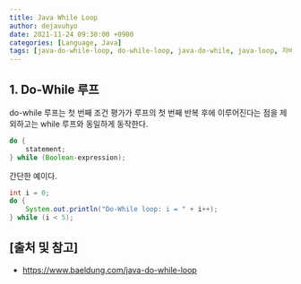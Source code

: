 ```yaml
---
title: Java While Loop
author: dejavuhyo
date: 2021-11-24 09:30:00 +0900
categories: [Language, Java]
tags: [java-do-while-loop, do-while-loop, java-do-while, java-loop, 자바-do-while-loop, do-while-루프]
---
```


## 1. Do-While 루프
do-while 루프는 첫 번째 조건 평가가 루프의 첫 번째 반복 후에 이루어진다는 점을 제외하고는 while 루프와 동일하게 동작한다.

```java
do {
    statement;
} while (Boolean-expression);
```

간단한 예이다.

```java
int i = 0;
do {
    System.out.println("Do-While loop: i = " + i++);
} while (i < 5);
```

## [출처 및 참고]
* <https://www.baeldung.com/java-do-while-loop>

